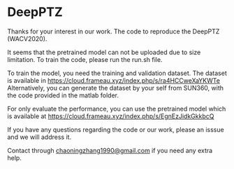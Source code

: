 # DeepPTZ
Thanks for your interest in our work.
The code to reproduce the DeepPTZ (WACV2020).

It seems that the pretrained model can not be uploaded due to size limitation.
To train the code, please run the run.sh file.

To train the model, you need the training and validation dataset.
The dataset is available in https://cloud.frameau.xyz/index.php/s/ra4HCCweXaYKWTe
Alternatively, you can generate the dataset by your self from SUN360, with the code provided in the matlab folder.

For only evaluate the performance, you can use the pretrained model which is available at https://cloud.frameau.xyz/index.php/s/EgnEzJidkGkkbcQ

If you have any questions regarding the code or our work, please an isssue and we will address it.

Contact through chaoningzhang1990@gmail.com if you need any extra help.
